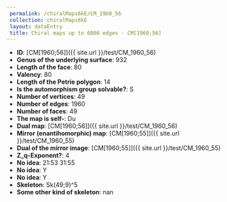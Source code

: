 ```yaml
--- 
 permalink: /chiralMaps6kE/CM_1960_56 
 collection: chiralMaps6kE
 layout: dataEntry
 title: Chiral maps up to 6000 edges - CM[1960;56]
---
```


- **ID**: [CM[1960;56]]({{ site.url }}/test/CM_1960_56)
- **Genus of the underlying surface**: 932
- **Length of the face**: 80
- **Valency**: 80
- **Length of the Petrie polygon**: 14
- **Is the automorphism group solvable?**: S
- **Number of vertices**: 49
- **Number of edges**: 1960
- **Number of faces**: 49
- **The map is self-**: Du
- **Dual map**: [CM[1960;56]]({{ site.url }}/test/CM_1960_56)
- **Mirror (enantihomorphic) map**: [CM[1960;55]]({{ site.url }}/test/CM_1960_55)
- **Dual of the mirror image**: [CM[1960;55]]({{ site.url }}/test/CM_1960_55)
- **Z_q-Exponent?**: 4
- **No idea**:  21:53 31:55
- **No idea**: Y
- **No idea**: Y
- **Skeleton**: Sk(49;9)^5
- **Some other kind of skeleton**: nan
